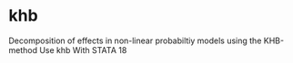 # khb
Decomposition of effects in non-linear probabiltiy models using the KHB-method Use khb With STATA 18
